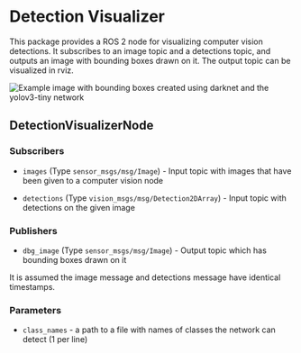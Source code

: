 # Detection Visualizer

This package provides a ROS 2 node for visualizing computer vision detections.
It subscribes to an image topic and a detections topic, and outputs an image with bounding boxes drawn on it.
The output topic can be visualized in rviz.

![Example image with bounding boxes created using darknet and the yolov3-tiny network](doc/example_darknet_yolov3-tiny.png)

## DetectionVisualizerNode

### Subscribers

- `images` (Type `sensor_msgs/msg/Image`) - Input topic with images that have been given to a computer vision node

- `detections` (Type `vision_msgs/msg/Detection2DArray`) - Input topic with detections on the given image

### Publishers

- `dbg_image` (Type `sensor_msgs/msg/Image`) - Output topic which has bounding boxes drawn on it

It is assumed the image message and detections message have identical timestamps.

### Parameters

- `class_names` - a path to a file with names of classes the network can detect (1 per line)
